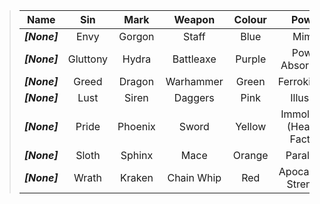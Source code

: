 > |Name|Sin|Mark|Weapon|Colour|Power|Race|
> |:-:|:-:|:-:|:-:|:-:|:-:|:-:|
> |___[None]___|Envy|Gorgon|Staff|Blue|Mimic|Changeling|
> |___[None]___|Gluttony|Hydra|Battleaxe|Purple|Power Absorbtion|___[None]___|
> |___[None]___|Greed|Dragon|Warhammer|Green|Ferrokinesis|___[None]___|
> |___[None]___|Lust|Siren|Daggers|Pink|Illusion|Faerie|
> |___[None]___|Pride|Phoenix|Sword|Yellow|Immolation (Healing Factor)|___[None]___|
> |___[None]___|Sloth|Sphinx|Mace|Orange|Paralysis|___[None]___|
> |___[None]___|Wrath|Kraken|Chain Whip|Red|Apocalyptic Strength|___[None]___|